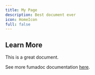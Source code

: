 ```yaml
---
title: My Page
description: Best document ever
icon: HomeIcon
full: false
---
```


## Learn More

This is a great document.

See more fumadoc documentation [here](https://fumadocs.vercel.app/docs/ui/page-conventions).
